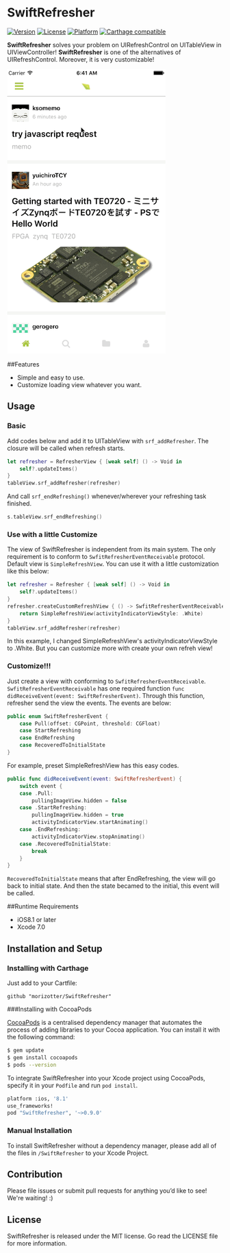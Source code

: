 # SwiftRefresher

[![Version](https://img.shields.io/cocoapods/v/SwiftRefresher.svg?style=flat)](http://cocoadocs.org/docsets/SwiftRefresher) [![License](https://img.shields.io/cocoapods/l/SwiftRefresher.svg?style=flat)](http://cocoadocs.org/docsets/SwiftRefresher) [![Platform](https://img.shields.io/cocoapods/p/SwiftRefresher.svg?style=flat)](http://cocoadocs.org/docsets/SwiftRefresher)
[![Carthage compatible](https://img.shields.io/badge/Carthage-compatible-4BC51D.svg?style=flat)](https://github.com/morizotter/SwiftRefresher)

**SwiftRefresher** solves your problem on UIRefreshControl on UITableView in UIViewController!  **SwiftRefresher** is one of the alternatives of UIRefreshControl. Moreover, it is very customizable!

![refresher.gif](refresher.gif)

##Features

- Simple and easy to use.
- Customize loading view whatever you want.

## Usage

### Basic

Add codes below and add it to UITableView with `srf_addRefresher`. The closure will be called when refresh starts.

```Swift
let refresher = RefresherView { [weak self] () -> Void in
    self?.updateItems()
}
tableView.srf_addRefresher(refresher)
```

And call `srf_endRefreshing()` whenever/wherever your refreshing task finished.

```Swift
s.tableView.srf_endRefreshing()
```

### Use with a little Customize

The view of SwiftRefresher is independent from its main system. The only requirement is to conform to `SwfitRefresherEventReceivable` protocol. Default view is `SimpleRefreshView`. You can use it with a little customization like this below:

```Swift
let refresher = Refresher { [weak self] () -> Void in
    self?.updateItems()
}
refresher.createCustomRefreshView { () -> SwfitRefresherEventReceivable in
    return SimpleRefreshView(activityIndicatorViewStyle: .White)
}
tableView.srf_addRefresher(refresher)
```

In this example, I changed SimpleRefreshView's activityIndicatorViewStyle to .White. But you can customize more with create your own refreh view!

### Customize!!!

Just create a view with conforming to `SwfitRefresherEventReceivable`. `SwfitRefresherEventReceivable` has one required function `func didReceiveEvent(event: SwiftRefresherEvent)`. Through this function, refresher send the view the events. The events are below:

```Swift
public enum SwiftRefresherEvent {
    case Pull(offset: CGPoint, threshold: CGFloat)
    case StartRefreshing
    case EndRefreshing
    case RecoveredToInitialState
}
```

For example, preset SimpleRefreshView has this easy codes.

```Swift
public func didReceiveEvent(event: SwiftRefresherEvent) {
    switch event {
    case .Pull:
        pullingImageView.hidden = false
    case .StartRefreshing:
        pullingImageView.hidden = true
        activityIndicatorView.startAnimating()
    case .EndRefreshing:
        activityIndicatorView.stopAnimating()
    case .RecoveredToInitialState:
        break
    }
}
```

`RecoveredToInitialState` means that after EndRefreshing, the view will go back to initial state. And then the state becamed to the initial, this event will be called.

##Runtime Requirements

- iOS8.1 or later
- Xcode 7.0

## Installation and Setup

### Installing with Carthage

Just add to your Cartfile:

```ogdl
github "morizotter/SwiftRefresher"
```

###Installing with CocoaPods

[CocoaPods](http://cocoapods.org) is a centralised dependency manager that automates the process of adding libraries to your Cocoa application. You can install it with the following command:

```bash
$ gem update
$ gem install cocoapods
$ pods --version
```

To integrate SwiftRefresher into your Xcode project using CocoaPods, specify it in your `Podfile` and run `pod install`.

```bash
platform :ios, '8.1'
use_frameworks!
pod "SwiftRefresher", '~>0.9.0'
```

### Manual Installation

To install SwiftRefresher without a dependency manager, please add all of the files in `/SwiftRefresher` to your Xcode Project.

## Contribution

Please file issues or submit pull requests for anything you’d like to see! We're waiting! :)

## License
SwiftRefresher is released under the MIT license. Go read the LICENSE file for more information.
